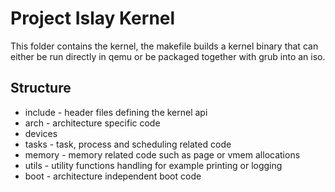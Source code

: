# Project Islay Kernel
This folder contains the kernel, the makefile builds a kernel binary that can either be run directly in qemu or be packaged together with grub into an iso.

## Structure
* include - header files defining the kernel api
* arch - architecture specific code
* devices 
* tasks - task, process and scheduling related code
* memory - memory related code such as page or vmem allocations
* utils - utility functions handling for example printing or logging
* boot - architecture independent boot code
